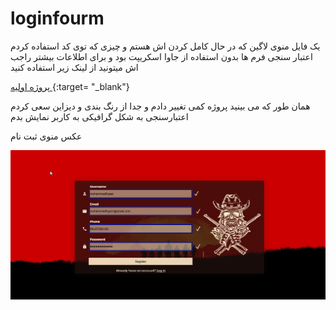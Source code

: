 # loginfourm
یک فایل منوی لاگین که در حال کامل کردن اش هستم و چیزی که توی کد استفاده کردم اعتبار سنجی فرم ها بدون استفاده از جاوا اسکریپت بود و برای اطلاعات بیشتر راجب اش میتونید از لینک زیر استفاده کنید

[پروژه اولیه ](https://quera.org/contest/assignments/41564/problems/140012){:target= "_blank"}

همان طور که می بینید پروژه کمی تغییر دادم و جدا از رنگ بندی  و دیزاین سعی کردم اعتبارسنجی به شکل گرافیکی به کاربر نمایش بدم

عکس منوی ثبت نام

![alt text ](/images/register.png)
